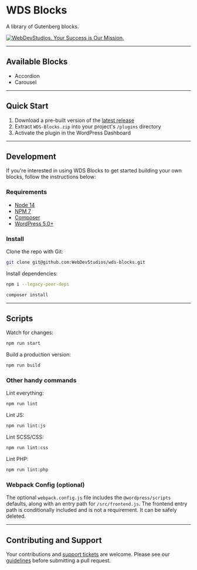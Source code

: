 # WDS Blocks

A library of Gutenberg blocks.

[![WebDevStudios. Your Success is Our Mission.](https://webdevstudios.com/wp-content/uploads/2018/04/wds-github-banner.png)](https://webdevstudios.com/contact/)

---

## Available Blocks

-   Accordion
-   Carousel

---

## Quick Start

1. Download a pre-built version of the [latest release](https://github.com/WebDevStudios/wds-blocks/releases/download/2.2.0/WDS-Blocks.zip)
2. Extract `WDS-Blocks.zip` into your project's `/plugins` directory
3. Activate the plugin in the WordPress Dashboard

---

## Development

If you're interested in using WDS Blocks to get started building your own blocks, follow the instructions below:

### Requirements

-   [Node 14](https://nodejs.org/en/)
-   [NPM 7](https://nodejs.org/en/)
-   [Composer](https://getcomposer.org/)
-   [WordPress 5.0+](https://wordpress.org)

### Install

Clone the repo with Git:

```bash
git clone git@github.com:WebDevStudios/wds-blocks.git
```

Install dependencies:

```bash
npm i --legacy-peer-deps
```

```bash
composer install
```

---

## Scripts

Watch for changes:

```bash
npm run start
```

Build a production version:

```bash
npm run build
```

### Other handy commands

Lint everything:

```bash
npm run lint
```

Lint JS:

```bash
npm run lint:js
```

Lint SCSS/CSS:

```bash
npm run lint:css
```

Lint PHP:

```bash
npm run lint:php
```

### Webpack Config (optional)

The optional `webpack.config.js` file includes the `@wordpress/scripts` defaults, along with an entry path for `/src/frontend.js`. The frontend entry path is conditionally included and is not a requirement. It can be safely deleted.

---

## Contributing and Support

Your contributions and [support tickets](https://github.com/WebDevStudios/WDS-Blocks/issues) are welcome. Please see our [guidelines](https://github.com/WebDevStudios/WDS-Blocks/blob/master/.github/CONTRIBUTING.md) before submitting a pull request.
